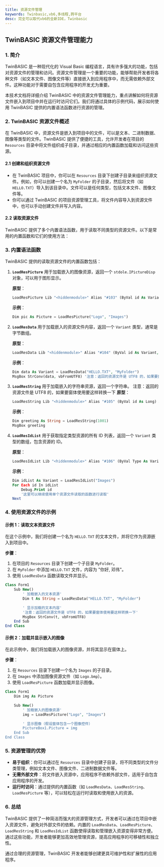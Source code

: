 ```yaml
---
title: 资源文件管理
keywords: Twinbasic,vb6,多线程,跨平台
desc: 完全可以取代vb6的全新IDE，Twinbasic
---
```


## TwinBASIC 资源文件管理能力

### 1. 简介
TwinBASIC 是一种现代化的 Visual Basic 编程语言，具有许多强大的功能，包括对资源文件的管理和访问。资源文件管理是一个重要的功能，能够帮助开发者将各种文件（如文本文件、图像文件等）直接嵌入到应用程序中，而无需依赖外部文件。这种功能对于需要自包含应用程序的开发尤为重要。

本技术文档将详细介绍 TwinBASIC 中的资源文件管理能力，重点讲解如何将资源文件嵌入到项目中并在运行时访问它们。我们将通过具体的示例代码，展示如何使用 TwinBASIC 提供的内置语法函数进行资源的管理。

### 2. TwinBASIC 资源文件概述

在 TwinBASIC 中，资源文件是嵌入到项目中的文件，可以是文本、二进制数据、图像等类型的文件。TwinBASIC 提供了便捷的工具，允许开发者在项目的 `Resources` 目录中将文件组织成子目录，并通过相应的内置函数加载和访问这些资源。

#### 2.1 创建和组织资源文件
- 在 TwinBASIC 项目中，你可以在 `Resources` 目录下创建子目录来组织资源文件。例如，你可以创建一个名为 `MyFolder` 的子目录，然后将文件（如 `HELLO.TXT`）导入到该目录中。文件可以是任何类型，包括文本文件、图像文件等。
- 你可以通过 TwinBASIC 的项目资源管理工具，将文件内容导入到资源文件中，也可以手动创建文件并写入内容。

#### 2.2 读取资源文件
TwinBASIC 提供了多个内置语法函数，用于读取不同类型的资源文件。以下是常用的内置函数和它们的使用方法：

### 3. 内置语法函数

TwinBASIC 提供的读取资源文件的内置函数包括：

1. **`LoadResPicture`**
   用于加载嵌入的图像资源，返回一个 `stdole.IPictureDisp` 对象，可以用于图形显示。

   **原型**：
   ```php
   LoadResPicture Lib "<hiddenmodule>" Alias "#103" (ByVal id As Variant, [TypeHint(LoadResConstants)] ByVal restype As Integer, Optional ByVal width As Long = 0, Optional ByVal height As Long) As stdole.IPictureDisp
   ```
   **示例**：
   ```php
   Dim pic As Picture = LoadResPicture("Logo", "Images")
   ```

2. **`LoadResData`**
   用于加载嵌入的资源文件内容，返回一个 `Variant` 类型，通常是字节数组。

   **原型**：
   ```php
   LoadResData Lib "<hiddenmodule>" Alias "#104" (ByVal id As Variant, ByVal Type As Variant) As Variant
   ```
   **示例**：
   ```php
   Dim data As Variant = LoadResData("HELLO.TXT", "MyFolder")
   MsgBox StrConv(data, vbFromUTF8) '注意：返回的资源文件是 UTF8 的，如果要窗体使用要这样转换一下
   ```

3. **`LoadResString`**
   用于加载嵌入的字符串资源，返回一个字符串。
   注意：返回的资源文件是 UTF8 的，如果要窗体使用要这样转换一下
   **原型**：
   ```php
   LoadResString Lib "<hiddenmodule>" Alias "#105" (ByVal id As Long) As String
   ```
   **示例**：
   ```php
   Dim greeting As String = LoadResString(1001)
   MsgBox greeting
   ```

4. **`LoadResIdList`**
   用于获取指定类型资源的所有 ID 列表，返回一个 `Variant` 类型的数组，包含资源的 ID。

   **原型**：
   ```php
   LoadResIdList Lib "<hiddenmodule>" Alias "#106" (ByVal Type As Variant) As Variant
   ```
   **示例**：
   ```php
   Dim idList As Variant = LoadResIdList("Images")
   For Each id In idList
       Debug.Print id
       '这里可以继续使用单个资源文件读取的函数进行读取'
   Next
   ```

### 4. 使用资源文件的示例

#### 示例 1：读取文本资源文件
在这个示例中，我们将创建一个名为 `HELLO.TXT` 的文本文件，并将它作为资源嵌入到项目中。

**步骤**：
1. 在项目的 `Resources` 目录下创建一个子目录 `MyFolder`。
2. 在 `MyFolder` 中添加 `HELLO.TXT` 文件，内容为 "你好, 邓伟"。
3. 使用 `LoadResData` 函数读取文件并显示。

```php
Class Form1
    Sub New()
        ' 加载嵌入的文本资源'
        Dim t As String = LoadResData("HELLO.TXT", "MyFolder")
        
        ' 显示加载的文本内容'
        '注意：返回的资源文件是 UTF8 的，如果要窗体使用要这样转换一下'
        MsgBox StrConv(t, vbFromUTF8)
    End Sub
End Class
```

#### 示例 2：加载并显示嵌入的图像
在此示例中，我们将加载嵌入的图像资源，并将其显示在窗体上。

**步骤**：
1. 在 `Resources` 目录下创建一个名为 `Images` 的子目录。
2. 在 `Images` 中添加图像资源文件（如 `Logo.bmp`）。
3. 使用 `LoadResPicture` 函数加载并显示图像。

```php
Class Form1
    Dim img As Picture
    
    Sub New()
        ' 加载嵌入的图像资源'
        img = LoadResPicture("Logo", "Images")
        
        ' 显示图像（假设窗体包含一个图像控件）
        PictureBox1.Picture = img
    End Sub
End Class
```

### 5. 资源管理的优势

- **易于组织**：你可以通过在 `Resources` 目录中创建子目录，将不同类型的文件分类管理，例如文本文件、图像文件、二进制数据文件等。
- **无需外部文件**：将文件嵌入资源中，应用程序不依赖外部文件，适用于自包含应用程序的开发。
- **运行时访问**：通过提供的内置函数（如 `LoadResData`、`LoadResString`、`LoadResPicture` 等），可以轻松在运行时读取和使用嵌入的资源。

### 6. 总结

TwinBASIC 提供了一种简洁而强大的资源管理方式，开发者可以通过在项目中嵌入资源文件，避免对外部文件的依赖。内置的 `LoadResData`、`LoadResPicture`、`LoadResString` 和 `LoadResIdList` 函数使得读取和管理嵌入资源变得非常方便。通过这些功能，开发者能够更加高效地管理资源，提高应用程序的可移植性和独立性。


通过合理的资源管理，TwinBASIC 开发者能够创建更具可维护性和扩展性的应用程序。